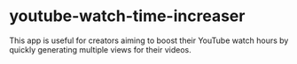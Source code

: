 # youtube-watch-time-increaser
This app is useful for creators aiming to boost their YouTube watch hours by quickly generating multiple views for their videos.
